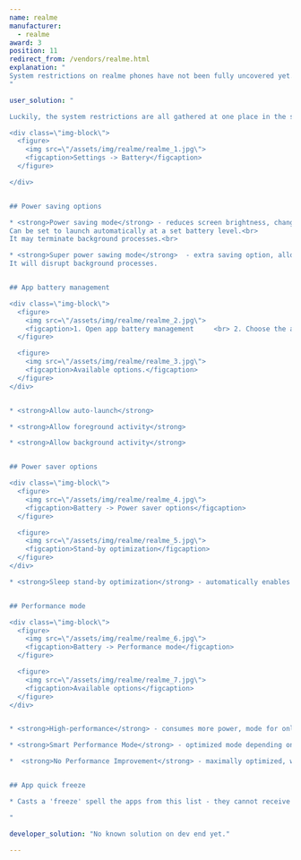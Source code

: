 ```yaml
---
name: realme
manufacturer:
  - realme
award: 3
position: 11
redirect_from: /vendors/realme.html
explanation: "
System restrictions on realme phones have not been fully uncovered yet. If you have any additional information, please let us know.<br>
"

user_solution: "

Luckily, the system restrictions are all gathered at one place in the system settings in Battery section, and also have some description there.

<div class=\"img-block\">
  <figure>
    <img src=\"/assets/img/realme/realme_1.jpg\">
    <figcaption>Settings -> Battery</figcaption>
  </figure>

</div>


## Power saving options

* <strong>Power saving mode</strong> - reduces screen brightness, changes auto screen-off time to 15s and disables background sync.<br>
Can be set to launch automatically at a set battery level.<br>
It may terminate background processes.<br>

* <strong>Super power sawing mode</strong>  - extra saving option, allows you to have at most 6 apps to use.<br>
It will disrupt background processes.


## App battery management

<div class=\"img-block\">
  <figure>
    <img src=\"/assets/img/realme/realme_2.jpg\">
    <figcaption>1. Open app battery management     <br> 2. Choose the app from the list.</figcaption>
  </figure>

  <figure>
    <img src=\"/assets/img/realme/realme_3.jpg\">
    <figcaption>Available options.</figcaption>
  </figure>
</div>


* <strong>Allow auto-launch</strong>

* <strong>Allow foreground activity</strong>

* <strong>Allow background activity</strong>


## Power saver options

<div class=\"img-block\">
  <figure>
    <img src=\"/assets/img/realme/realme_4.jpg\">
    <figcaption>Battery -> Power saver options</figcaption>
  </figure>

  <figure>
    <img src=\"/assets/img/realme/realme_5.jpg\">
    <figcaption>Stand-by optimization</figcaption>
  </figure>
</div>

* <strong>Sleep stand-by optimization</strong> - automatically enables low power mode when the system thinks you are asleep.


## Performance mode

<div class=\"img-block\">
  <figure>
    <img src=\"/assets/img/realme/realme_6.jpg\">
    <figcaption>Battery -> Performance mode</figcaption>
  </figure>

  <figure>
    <img src=\"/assets/img/realme/realme_7.jpg\">
    <figcaption>Available options</figcaption>
  </figure>
</div>


* <strong>High-performance</strong> - consumes more power, mode for online gaming for example

* <strong>Smart Performance Mode</strong> - optimized mode depending on the workload, may break background processes

*  <strong>No Performance Improvement</strong> - maximally optimized, will break background processes to save battery


## App quick freeze

* Casts a 'freeze' spell the apps from this list - they cannot receive or send notifications and cannot run on the background.

"

developer_solution: "No known solution on dev end yet."

---
```

